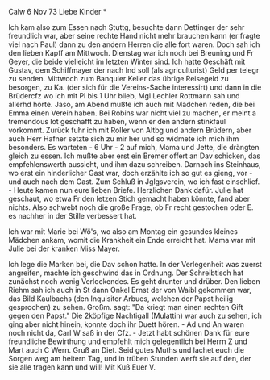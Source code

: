  Calw 6 Nov 73
Liebe Kinder <Fried>*

Ich kam also zum Essen nach Stuttg, besuchte dann Dettinger der sehr freundlich war, aber seine rechte Hand nicht mehr brauchen kann (er fragte viel nach Paul) dann zu den andern Herren die alle fort waren. Doch sah ich den lieben Kapff am Mittwoch. Dienstag war ich noch bei Breuning und Fr Geyer, die beide vielleicht im letzten Winter sind. Ich hatte Geschäft mit Gustav, dem Schiffmayer der nach Ind soll (als agriculturist) Geld per telegr zu senden. Mittwoch zum Banquier Keller das übrige Reisegeld zu besorgen, zu Ka. (der sich für die Vereins-Sache interessirt) und dann in die Brüdercfz wo ich mit Pl bis 1 Uhr blieb, Mgl Lechler Rottmann sah und allerhd hörte. Jaso, am Abend mußte ich auch mit Mädchen reden, die bei Emma einen Verein haben. Bei Robins war nicht viel zu machen, er meint a tremendous lot geschafft zu haben, wenn er den andern stinkfaul vorkommt. Zurück fuhr ich mit Roller von Altbg und andern Brüdern, aber auch Herr Hafner setzte sich zu mir her und so widmete ich mich ihm besonders. Es warteten - 6 Uhr - 2 auf mich, Mama und Jette, die drängten gleich zu essen. Ich mußte aber erst ein Bremer offert an Dav schicken, das empfehlenswerth aussieht, und ihm dazu schreiben. Darnach ins Steinhaus, wo erst ein hinderlicher Gast war, doch erzählte ich so gut es gieng, vor - und auch nach dem Gast. Zum Schluß in Jglgsverein, wo ich fast einschlief. - Heute kamen nun eure lieben Briefe. Herzlichen Dank dafür. Julie hat geschaut, wo etwa Fr den letzen Stich gemacht haben könnte, fand aber nichts. Also schwebt noch die große Frage, ob Fr recht gestochen oder E. es nachher in der Stille verbessert hat.

Ich war mit Marie bei Wö's, wo also am Montag ein gesundes kleines Mädchen ankam, womit die Krankheit ein Ende erreicht hat. Mama war mit Julie bei der kranken Miss Mayer.

Ich lege die Marken bei, die Dav schon hatte. In der Verlegenheit was zuerst angreifen, machte ich geschwind das in Ordnung. Der Schreibtisch hat zunächst noch wenig Verlockendes. Es geht drunter und drüber. 
Den lieben Riehm sah ich auch in St dann Onkel Ernst der von Waibl gekommen war, das Bild Kaulbachs (den Inquisitor Arbues, welchen der Papst heilig gesprochen) zu sehen. Großm. sagt: "Da kriegt man einen rechten Gift gegen den Papst." Die 2köpfige Nachtigall (Mulattin) war auch zu sehen, ich ging aber nicht hinein, konnte doch ihr Duett hören. - Ad und An waren noch nicht da, Carl W saß in der Cfz. - Jetzt habt schönen Dank für eure freundliche Bewirthung und empfehlt mich gelegentlich bei Herrn Z und Mart auch C Wern. Gruß an Diet. Seid gutes Muths und lachet euch die Sorgen weg am heitern Tag, und in trüben Stunden werft sie auf den, der sie alle tragen kann und will! Mit Kuß Euer
 V.
